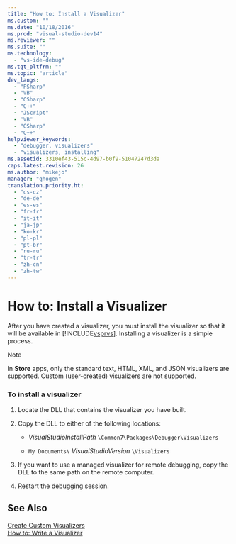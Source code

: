 ```yaml
---
title: "How to: Install a Visualizer"
ms.custom: ""
ms.date: "10/18/2016"
ms.prod: "visual-studio-dev14"
ms.reviewer: ""
ms.suite: ""
ms.technology: 
  - "vs-ide-debug"
ms.tgt_pltfrm: ""
ms.topic: "article"
dev_langs: 
  - "FSharp"
  - "VB"
  - "CSharp"
  - "C++"
  - "JScript"
  - "VB"
  - "CSharp"
  - "C++"
helpviewer_keywords: 
  - "debugger, visualizers"
  - "visualizers, installing"
ms.assetid: 3310ef43-515c-4d97-b0f9-51047247d3da
caps.latest.revision: 26
ms.author: "mikejo"
manager: "ghogen"
translation.priority.ht: 
  - "cs-cz"
  - "de-de"
  - "es-es"
  - "fr-fr"
  - "it-it"
  - "ja-jp"
  - "ko-kr"
  - "pl-pl"
  - "pt-br"
  - "ru-ru"
  - "tr-tr"
  - "zh-cn"
  - "zh-tw"
---
```

# How to: Install a Visualizer
After you have created a visualizer, you must install the visualizer so that it will be available in [!INCLUDE[vsprvs](../codequality/includes/vsprvs_md.md)]. Installing a visualizer is a simple process.  
  
> [!NOTE]
>  In **Store** apps, only the standard text, HTML, XML, and JSON visualizers are supported. Custom (user-created) visualizers are not supported.  
  
### To install a visualizer  
  
1.  Locate the DLL that contains the visualizer you have built.  
  
2.  Copy the DLL to either of the following locations:  
  
    -   *VisualStudioInstallPath* `\Common7\Packages\Debugger\Visualizers`  
  
    -   `My Documents\` *VisualStudioVersion* `\Visualizers`  
  
3.  If you want to use a managed visualizer for remote debugging, copy the DLL to the same path on the remote computer.  
  
4.  Restart the debugging session.  
  
## See Also  
 [Create Custom Visualizers](../debugger/create-custom-visualizers-of-data.md)   
 [How to: Write a Visualizer](../debugger/how-to--write-a-visualizer.md)